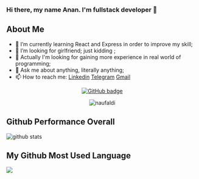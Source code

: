 ### Hi there, my name Anan. I'm fullstack developer 👋

## About Me
- 🌱 I’m currently learning React and Express in order to improve my skill;
- 🤔 I’m looking for girlfriend; just kidding ;
- 💼 Actually I'm looking for gaining more experience in real world of programming;
- 💬 Ask me about anything, literally anything;
- 📫 How to reach me: [Linkedin](https://www.linkedin.com/in/anan-hartanto-23a77417b/?lipi=urn%3Ali%3Apage%3Ad_flagship3_feed%3BZwUaP6gDSlqinVDkV%2BoCMw%3D%3D&licu=urn%3Ali%3Acontrol%3Ad_flagship3_feed-nav.settings_view_profile)
[Telegram](https://t.me/ananhartanto) [Gmail](hartantoaanan@gmail.com)

<p align="center">
  <a href="https://github.com/mrzacq?tab=followers">
    <img src="https://img.shields.io/github/followers/mrzacq?label=Followers&logo=GitHub&style=for-the-badge" alt="GitHub badge" />
  </a>
  <p align="center"> <img src="https://komarev.com/ghpvc/?username=naufaldi" alt="naufaldi" /> </p>
</p>

## Github Performance Overall

![github stats](https://github-readme-stats.vercel.app/api?username=mrzacq&show_icons=true)

## My Github Most Used Language

<img src="https://github-readme-stats.vercel.app/api/top-langs/?username=mrzacq&theme=vue">
